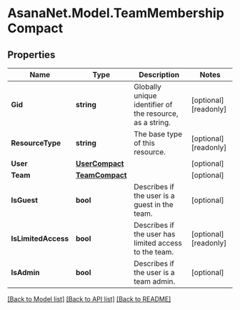 # AsanaNet.Model.TeamMembershipCompact

## Properties

Name | Type | Description | Notes
------------ | ------------- | ------------- | -------------
**Gid** | **string** | Globally unique identifier of the resource, as a string. | [optional] [readonly] 
**ResourceType** | **string** | The base type of this resource. | [optional] [readonly] 
**User** | [**UserCompact**](UserCompact.md) |  | [optional] 
**Team** | [**TeamCompact**](TeamCompact.md) |  | [optional] 
**IsGuest** | **bool** | Describes if the user is a guest in the team. | [optional] 
**IsLimitedAccess** | **bool** | Describes if the user has limited access to the team. | [optional] [readonly] 
**IsAdmin** | **bool** | Describes if the user is a team admin. | [optional] 

[[Back to Model list]](../README.md#documentation-for-models) [[Back to API list]](../README.md#documentation-for-api-endpoints) [[Back to README]](../README.md)

